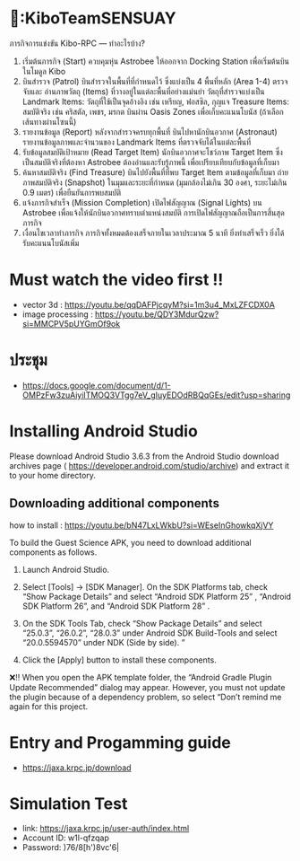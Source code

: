 # 🤖:KiboTeamSENSUAY
ภารกิจการแข่งขัน Kibo-RPC — ทำอะไรบ้าง?

1. เริ่มต้นภารกิจ (Start)
ควบคุมหุ่น Astrobee ให้ออกจาก Docking Station เพื่อเริ่มต้นบินในโมดูล Kibo
2. บินสำรวจ (Patrol)
บินสำรวจในพื้นที่ที่กำหนดไว้ ซึ่งแบ่งเป็น 4 พื้นที่หลัก (Area 1-4)
ตรวจจับและ อ่านภาพวัตถุ (Items) ที่วางอยู่ในแต่ละพื้นที่อย่างแม่นยำ
วัตถุที่สำรวจแบ่งเป็น
Landmark Items: วัตถุที่ใช้เป็นจุดอ้างอิง เช่น เหรียญ, ฟอสซิล, กุญแจ
Treasure Items: สมบัติจริง เช่น คริสตัล, เพชร, มรกต
บินผ่าน Oasis Zones เพื่อเก็บคะแนนโบนัส (ถ้าเลือกเส้นทางผ่านโซนนี้)
3. รายงานข้อมูล (Report)
หลังจากสำรวจครบทุกพื้นที่
บินไปหานักบินอวกาศ (Astronaut)
รายงานข้อมูลภาพและจำนวนของ Landmark Items ที่ตรวจจับได้ในแต่ละพื้นที่
4. รับข้อมูลสมบัติเป้าหมาย (Read Target Item)
นักบินอวกาศจะโชว์ภาพ Target Item ซึ่งเป็นสมบัติจริงที่ต้องหา
Astrobee ต้องอ่านและรับรู้ภาพนี้ เพื่อเปรียบเทียบกับข้อมูลที่เก็บมา
5. ค้นหาสมบัติจริง (Find Treasure)
บินไปยังพื้นที่ที่พบ Target Item ตามข้อมูลที่เก็บมา
ถ่ายภาพสมบัติจริง (Snapshot) ในมุมและระยะที่กำหนด (มุมกล้องไม่เกิน 30 องศา, ระยะไม่เกิน 0.9 เมตร) เพื่อยืนยันการพบสมบัติ
6. แจ้งภารกิจสำเร็จ (Mission Completion)
เปิดไฟสัญญาณ (Signal Lights) บน Astrobee เพื่อแจ้งให้นักบินอวกาศทราบตำแหน่งสมบัติ
การเปิดไฟสัญญาณถือเป็นการสิ้นสุดภารกิจ
7. เงื่อนไขเวลาทำภารกิจ
ภารกิจทั้งหมดต้องเสร็จภายในเวลาประมาณ 5 นาที
ยิ่งทำเสร็จเร็ว ยิ่งได้รับคะแนนโบนัสเพิ่ม

# Must watch the video first ‼️
- vector 3d : https://youtu.be/qqDAFPjcqyM?si=1m3u4_MxLZFCDX0A
- image processing : https://youtu.be/QDY3MdurQzw?si=MMCPV5pUYGmOf9ok

# ประชุม 
- https://docs.google.com/document/d/1-OMPzFw3zuAiyiITMOQ3VTgg7eV_gIuyEDOdRBQqGEs/edit?usp=sharing

# Installing Android Studio
Please download Android Studio 3.6.3 from the Android Studio download archives page
( https://developer.android.com/studio/archive) 
and extract it to your home directory.


## Downloading additional components

how to install : https://youtu.be/bN47LxLWkbU?si=WEseInGhowkqXjVY

To build the Guest Science APK, you need to download additional components as
follows.
1. Launch Android Studio.
2. Select [Tools] -> [SDK Manager].
On the SDK Platforms tab, check “Show Package Details” and select “Android SDK
Platform 25”
, “Android SDK Platform 26”, and “Android SDK Platform 28”
.

3. On the SDK Tools Tab, check “Show Package Details” and select “25.0.3”, “26.0.2”,
“28.0.3” under Android SDK Build-Tools and select “20.0.5594570” under NDK (Side
by side).
”

5. Click the [Apply] button to install these components.

❌‼️ When you open the APK template folder, the “Android Gradle Plugin Update
Recommended” dialog may appear. However, you must not update the plugin because
of a dependency problem, so select “Don’t remind me again for this project.

# Entry and Progamming guide 
- https://jaxa.krpc.jp/download

# Simulation Test 
- link: https://jaxa.krpc.jp/user-auth/index.html
- Account ID: w1l-qfzqap
- Password: )76/8[h')8vc'6|



